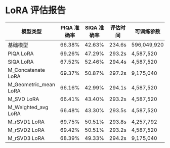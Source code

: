 # LoRA 评估报告

| 模型类型              | PIQA 准确率 | SIQA 准确率 | 评估时间 | 可训练参数  |
| --------------------- | ----------- | ----------- | -------- | ----------- |
| 基础模型              | 66.38%      | 42.63%      | 234.6s   | 596,049,920 |
| PIQA LoRA             | 69.26%      | 47.29%      | 293.2s   | 4,587,520   |
| SIQA LoRA             | 67.52%      | 52.46%      | 294.4s   | 4,587,520   |
| M_Concatenate LoRA    | 69.37%      | 50.87%      | 297.2s   | 9,175,040   |
| M_Geometric_mean LoRA | 66.16%      | 42.99%      | 294.1s   | 4,587,520   |
| M_SVD LoRA            | 66.41%      | 43.40%      | 293.2s   | 4,587,520   |
| M_Weighted_avg LoRA   | 66.48%      | 43.30%      | 293.5s   | 4,587,520   |
| M_rSVD1 LoRA          | 69.75%      | 50.51%      | 293.8s   | 4,257,792   |
| M_rSVD2 LoRA          | 69.42%      | 50.51%      | 293.2s   | 4,587,520   |
| M_rSVD3 LoRA          | 68.39%      | 49.33%      | 294.2s   | 9,175,040   |
